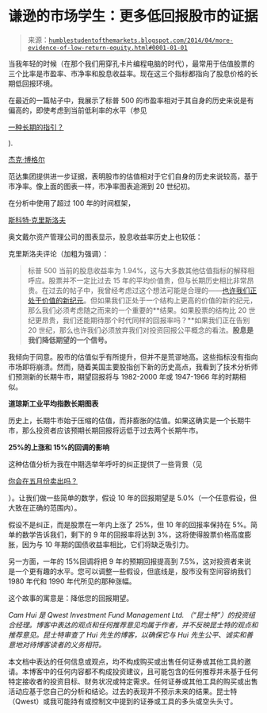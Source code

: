 <!--yml

类别：未分类

日期：2024-05-18 03:40:15

-->

# 谦逊的市场学生：更多低回报股市的证据

> 来源：[`humblestudentofthemarkets.blogspot.com/2014/04/more-evidence-of-low-return-equity.html#0001-01-01`](https://humblestudentofthemarkets.blogspot.com/2014/04/more-evidence-of-low-return-equity.html#0001-01-01)

当我年轻的时候（在那个我们用穿孔卡片编程电脑的时代），最常用于估值股票的三个比率是市盈率、市净率和股息收益率。现在这三个指标都指向了股息价格的长期低回报环境。

在最近的一篇帖子中，我展示了标普 500 的市盈率相对于其自身的历史来说是有偏高的，即使考虑到当前低利率的水平（参见

[一种长期的指引？](http://humblestudentofthemarkets.blogspot.com/2014/03/a-secular-steer.html?m)

).

[杰克·博格尔](http://www.businessinsider.com/jack-bogle-most-important-chart-of-the-year-2013-12)

范达集团提供进一步证据，表明股市的估值相对于它们自身的历史来说较高，基于市净率。像上面的图表一样，市净率图表追溯到 20 世纪初。

在分析中使用了超过 100 年的时间框架，

[斯科特·克里斯洛夫](http://avondaleam.com/sp-500-dividend-yield/)

奥文戴尔资产管理公司的图表显示，股息收益率历史上也较低：

克里斯洛夫评论（加粗为强调）：

> 标普 500 当前的股息收益率为 1.94%，这与大多数其他估值指标的解释相呼应。股票并不一定比过去 15 年的平均价值贵，但与长期历史相比非常昂贵。在过去的帖子中，我曾经考虑过这个想法可能是合理的——[也许我们正处于价值的新纪元](http://avondaleam.com/different-era-equity-multiples/ "我们是否处于股本倍数的不同纪元？")。但如果我们正处于一个结构上更高的价值的新的纪元，那么我们必须考虑随之而来的一个重要的**结果。如果股票的结构比 20 世纪更昂贵，我们还能期待那个时代同样的回报率吗？**如果我们正在告别 20 世纪，那么也许我们必须放弃我们对投资回报公平概念的看法。**股息是我们降低期望的一个信号。**

我倾向于同意。股市的估值似乎有所提升，但并不是荒谬地高。这些指标没有指向市场即将崩溃。然而，随着美国主要股指创下新的历史高点，我看到了技术分析师们预测新的长期牛市，期望回报将与 1982-2000 年或 1947-1966 年的时期相似。

**道琼斯工业平均指数长期图表**

历史上，长期牛市始于压缩的估值，而非膨胀的估值。如果这确实是一个长期牛市，那么投资者应该预期长期回报将远低于过去两个长期牛市。

**25%的上涨和 15%的回调的影响**

这种估值分析为我在中期选举年呼吁的纠正提供了一些背景（见

[你会在五月份卖出吗？](http://humblestudentofthemarkets.blogspot.com/2014/04/should-you-sell-in-may.html)

）。让我们做一些简单的数学，假设 10 年的回报期望是 5.0%（一个任意假设，但大致在正确的范围内）。

假设不是纠正，而是股票在一年内上涨了 25%，但 10 年的回报率保持在 5%。简单的数学告诉我们，剩下的 9 年的回报率将达到 3%，这将使得股票价格高度膨胀，因为与 10 年期的国债收益率相比，它们将缺乏吸引力。

另一方面，一年的 15%回调将把 9 年的预期回报提高到 7.5%，这对投资者来说是一个更有趣的水平。您可以调整一些假设，但底线是，股市没有空间容纳我们 1980 年代和 1990 年代所见的那种涨幅。

这个故事的寓意是：降低您的回报期望。

*Cam Hui 是 Qwest Investment Fund Management Ltd. （“昆士特”）的投资组合经理。博客中表达的观点和任何推荐意见均属于作者，并不反映昆士特的观点和推荐意见。昆士特审查了 Hui 先生的博客，以确保它与 Hui 先生公平、诚实和善意地对待博客读者的义务相符。*

本文档中表达的任何信息或观点，均不构成购买或出售任何证券或其他工具的邀请。本博客中的任何内容都不构成投资建议，且可能包含的任何推荐并未基于任何特定接收者的投资目标、财务状况或特定需求。任何证券或其他工具的购买或出售活动应基于您自己的分析和结论。过去的表现并不预示未来的结果。昆士特（Qwest）或我可能持有或控制文中提到的证券或工具的多头或空头头寸。
